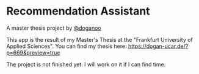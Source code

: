 # Recommendation Assistant

A master thesis project by [@doganoo](https://github.com/doganoo)

This app is the result of my Master's Thesis at the "Frankfurt University of Applied Sciences".
You can find my thesis here: https://dogan-ucar.de/?p=669&preview=true

The project is not finished yet. I will work on it if I can find time.

